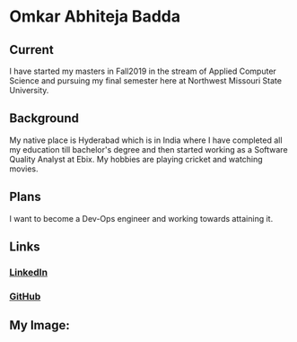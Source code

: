 # Omkar Abhiteja Badda

## Current

 I have started my masters in Fall2019 in the stream of Applied Computer Science and pursuing my final semester here at Northwest Missouri State University.

## Background
My native place is Hyderabad which is in India where I have completed all my education till bachelor's degree and then started working as a Software Quality Analyst at Ebix.
My hobbies are playing cricket and watching movies.

## Plans
I want to become a Dev-Ops engineer and working towards attaining it.

## Links

### [LinkedIn](https://www.linkedin.com/in/omkar-abhiteja-badda-661866180/)
### [GitHub](https://github.com/abhiteja29)

## My Image:



